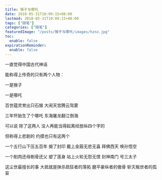 ```yaml
---
title: 猴子与哪吒
date: 2018-05-31T10:09:15+08:00
lastmod: 2018-05-31T10:09:15+08:00
tags: ["随笔"]
categories: ["随笔"]
featuredImage: "/posts/猴子与哪吒/images/hznz.jpg"
toc:
  enable: false
expirationReminder:
  enable: false
---
```


一直觉得中国古代神话

能称得上传奇的只有两个人物：

一是猴子 

一是哪吒

百世蕴灵育出只石猴 大闹天宫腾云驾雾

三年怀胎生了个哪吒 东海屠龙翻江倒海

可以说 除了这两人 没人再能当得起离经放纵四个字的

但称得上悲剧的 约摸也只有这两个

一个五行山下压五百年 揭了封印 戴上金箍无悲无喜 拜佛西天 唤孙悟空

一个削肉还母剔骨还父 塑了莲身 站上火轮无怨无恨 封神南门 号三太子

这尘世最擅长的事 大抵就是抹杀疏狂者的落拓 磨平豪纵者的傲骨 斩灭叛世者的孤妄

